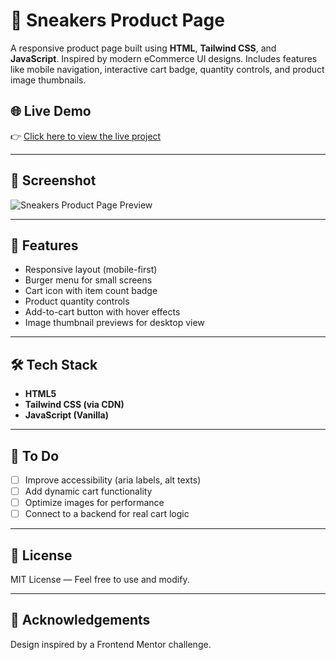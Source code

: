 # 🧢 Sneakers Product Page

A responsive product page built using **HTML**, **Tailwind CSS**, and **JavaScript**. Inspired by modern eCommerce UI designs. Includes features like mobile navigation, interactive cart badge, quantity controls, and product image thumbnails.

## 🌐 Live Demo

👉 [Click here to view the live project](https://e-commerce-pearl-theta-56.vercel.app/)

---

## 📸 Screenshot

![Sneakers Product Page Preview](images/screenshot.png)



---

## 🚀 Features

- Responsive layout (mobile-first)
- Burger menu for small screens
- Cart icon with item count badge
- Product quantity controls
- Add-to-cart button with hover effects
- Image thumbnail previews for desktop view

---

## 🛠️ Tech Stack

- **HTML5**
- **Tailwind CSS (via CDN)**
- **JavaScript (Vanilla)**

---

## 📌 To Do

- [ ] Improve accessibility (aria labels, alt texts)
- [ ] Add dynamic cart functionality
- [ ] Optimize images for performance
- [ ] Connect to a backend for real cart logic

---

## 👟 License

MIT License — Feel free to use and modify.

---

## 🙌 Acknowledgements

Design inspired by a Frontend Mentor challenge.

